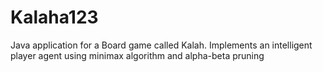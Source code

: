 # Kalaha123

Java application for a Board game called Kalah.
Implements an intelligent player agent using minimax algorithm and alpha-beta pruning
